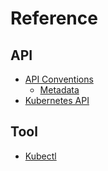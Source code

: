 # Reference

## API

* [API Conventions](https://github.com/kubernetes/community/blob/master/contributors/devel/sig-architecture/api-conventions.md)
  * [Metadata](https://github.com/kubernetes/community/blob/master/contributors/devel/sig-architecture/api-conventions.md#metadata)
* [Kubernetes API](https://kubernetes.io/docs/reference/kubernetes-api/)

## Tool

* [Kubectl](https://kubectl.docs.kubernetes.io/references/kubectl/)
